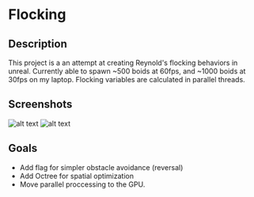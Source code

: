 # Flocking

## Description
This project is a an attempt at creating Reynold's flocking behaviors in unreal. Currently able to spawn ~500 boids at 60fps, and ~1000 boids at 30fps on my laptop. Flocking variables are calculated in parallel threads.

## Screenshots
![alt text](https://i.imgur.com/8Rb9Ll1.png "Flocking1")
![alt text](https://i.imgur.com/HLmYz5a.jpg "Flocking2")

## Goals
* Add flag for simpler obstacle avoidance (reversal)
* Add Octree for spatial optimization
* Move parallel proccessing to the GPU.
